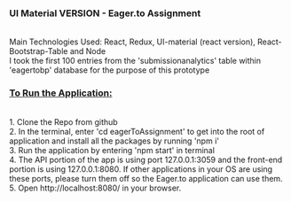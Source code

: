 <h3><b>UI Material VERSION  - Eager.to Assignment</b></h3>
<br/>
Main Technologies Used: React, Redux, UI-material (react version), React-Bootstrap-Table and Node
<br/>
I took the first 100 entries from the 'submissionanalytics' table within 'eagertobp' database for the purpose of this prototype
<br/>
<h3><u>To Run the Application:</u></h3>
<br/>
1. Clone the Repo from github
<br/>
2. In the terminal, enter 'cd eagerToAssignment' to get into the root of application and install all the packages by running 'npm i'
<br/>
3. Run the application by entering 'npm start' in terminal
<br/>
4. The API portion of the app is using port 127.0.0.1:3059 and the front-end portion is using 127.0.0.1:8080. If other applications in your OS are using these ports, please turn them off so the Eager.to application can use them.
<br/>
5. Open http://localhost:8080/ in your browser.